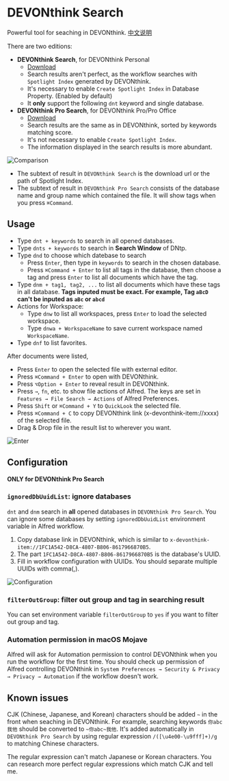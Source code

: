 
# DEVONthink Search

Powerful tool for seaching in DEVONthink. [中文说明](https://github.com/mpco/AlfredWorkflow-DEVONthink-Search/blob/master/README_CN.md)

There are two editions:

- **DEVONthink Search**, for DEVONthink Personal
    - [Download](https://github.com/mpco/AlfredWorkflow-DEVONthink-Search/releases/download/3.0/DEVONthink.Search.alfredworkflow)
    - Search results aren't perfect, as the workflow searches with `Spotlight Index` generated by DEVONthink.
    - It's necessary to enable `Create Spotlight Index` in Database Property. (Enabled by default)
    - It **only** support the following `dnt` keyword and single database.
- **DEVONthink Pro Search**, for DEVONthink Pro/Pro Office
    - [Download](https://github.com/mpco/AlfredWorkflow-DEVONthink-Search/releases)
    - Search results are the same as in DEVONthink, sorted by keywords matching score. 
    - It's not necessary to enable `Create Spotlight Index`.
    - The information displayed in the search results is more abundant.

![Comparison](https://user-images.githubusercontent.com/3690653/48790858-3f872c00-ed2b-11e8-8ae6-683ce19cc597.png)

- The subtext of result in `DEVONthink Search` is the download url or the path of Spotlight Index.
- The subtext of result in `DEVONthink Pro Search` consists of the database name and group name which contained the file. It will show tags when you press `⌘Command`.


## Usage

- Type `dnt + keywords` to search in all opened databases. 
- Type `dnts + keywords` to search in **Search Window** of DNtp.
- Type `dnd` to choose which datebase to search
    - Press `Enter`, then type in `keywords` to search in the chosen database. 
    - Press `⌘Command + Enter` to list all tags in the database, then choose a tag and press `Enter` to list all documents which have the tag.
- Type `dnm + tag1, tag2, ...` to list all documents which have these tags in all database. **Tags inputed must be exact. For example, Tag `aBcD` can't be inputed as `aBc` or `abcd`**
- Actions for Workspace:
    - Type `dnw` to list all workspaces, press `Enter` to load the selected workspace.
    - Type `dnwa + WorkspaceName` to save current workspace named `WorkspaceName`.
- Type `dnf` to list favorites.

After documents were listed,

- Press `Enter` to open the selected file with external editor.
- Press `⌘Command + Enter` to open with DEVONthink.
- Press `⌥Option + Enter` to reveal result in DEVONthink.
- Press `→`, `fn`, etc. to show file actions of Alfred. The keys are set in `Features → File Search → Actions` of Alfred Preferences.
- Press `Shift` or `⌘Command + Y` to `QuickLook` the selected file.
- Press `⌘Command + C` to copy DEVONthink link (x-devonthink-item://xxxx) of the selected file.
- Drag & Drop file in the result list to wherever you want.

![Enter](https://user-images.githubusercontent.com/3690653/48790940-73625180-ed2b-11e8-89dc-6bf4f6b9e72a.png)

## Configuration

**ONLY for DEVONthink Pro Search**

### `ignoredDbUuidList`: ignore databases

`dnt` and `dnm` search in **all** opened databases  in `DEVONthink Pro Search`. You can ignore some databases by setting `ignoredDbUuidList` environment variable in Alfred workflow.

1. Copy database link in DEVONthink, which is similar to `x-devonthink-item://1FC1A542-D8CA-4807-B806-8617966870B5`.
2. The part `1FC1A542-D8CA-4807-B806-8617966870B5` is the database's UUID.
3. Fill in workflow configuration with UUIDs. You should separate multiple UUIDs with comma(,).

![Configuration](https://user-images.githubusercontent.com/3690653/48790986-9987f180-ed2b-11e8-8f64-846d96fd26b9.png)

### `filterOutGroup`: filter out group and tag in searching result

You can set environment variable `filterOutGroup` to `yes` if you want to filter out group and tag.

### Automation permission in macOS Mojave

Alfred will ask for Automation permission to control DEVONthink when you run the workflow for the first time. You should check up permission of Alfred controlling DEVONthink in `System Preferences → Security & Privacy → Privacy → Automation` if the workflow doesn't work.

## Known issues

CJK (Chinese, Japanese, and Korean) characters should be added `~` in the front when seaching in DEVONthink. For example, searching keywords `你abc我他` should be converted to `~你abc~我他`. It's added automatically in `DEVONthink Pro Search` by using regular expression `/([\u4e00-\u9fff]+)/g` to matching Chinese characters.

The regular expression can't match Japanese or Korean characters. You can research more perfect regular expressions which match CJK and tell me.